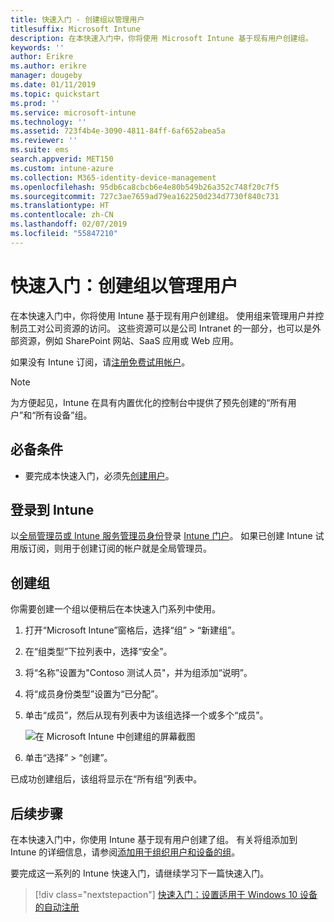 ```yaml
---
title: 快速入门 - 创建组以管理用户
titlesuffix: Microsoft Intune
description: 在本快速入门中，你将使用 Microsoft Intune 基于现有用户创建组。
keywords: ''
author: Erikre
ms.author: erikre
manager: dougeby
ms.date: 01/11/2019
ms.topic: quickstart
ms.prod: ''
ms.service: microsoft-intune
ms.technology: ''
ms.assetid: 723f4b4e-3090-4811-84ff-6af652abea5a
ms.reviewer: ''
ms.suite: ems
search.appverid: MET150
ms.custom: intune-azure
ms.collection: M365-identity-device-management
ms.openlocfilehash: 95db6ca8cbcb6e4e80b549b26a352c748f20c7f5
ms.sourcegitcommit: 727c3ae7659ad79ea162250d234d7730f840c731
ms.translationtype: HT
ms.contentlocale: zh-CN
ms.lasthandoff: 02/07/2019
ms.locfileid: "55847210"
---
```

# <a name="quickstart-create-a-group-to-manage-users"></a>快速入门：创建组以管理用户

在本快速入门中，你将使用 Intune 基于现有用户创建组。 使用组来管理用户并控制员工对公司资源的访问。 这些资源可以是公司 Intranet 的一部分，也可以是外部资源，例如 SharePoint 网站、SaaS 应用或 Web 应用。

如果没有 Intune 订阅，请[注册免费试用帐户](free-trial-sign-up.md)。

>[!NOTE]
>为方便起见，Intune 在具有内置优化的控制台中提供了预先创建的“所有用户”和“所有设备”组。

## <a name="prerequisites"></a>必备条件

- 要完成本快速入门，必须先[创建用户](quickstart-create-user.md)。

## <a name="sign-in-to-intune"></a>登录到 Intune

以[全局管理员或 Intune 服务管理员身份](users-add.md#types-of-administrators)登录 [Intune 门户](https://aka.ms/intuneportal)。 如果已创建 Intune 试用版订阅，则用于创建订阅的帐户就是全局管理员。

## <a name="create-a-group"></a>创建组

你需要创建一个组以便稍后在本快速入门系列中使用。

1. 打开“Microsoft Intune”窗格后，选择“组” > “新建组”。
2. 在“组类型”下拉列表中，选择“安全”。
3. 将“名称”设置为"Contoso 测试人员"，并为组添加“说明”。
4. 将“成员身份类型”设置为“已分配”。 
5. 单击“成员”，然后从现有列表中为该组选择一个或多个“成员”。

    ![在 Microsoft Intune 中创建组的屏幕截图](./media/quickstart-use-groups-01.png)

6. 单击“选择” > “创建”。

已成功创建组后，该组将显示在“所有组”列表中。 

## <a name="next-steps"></a>后续步骤

在本快速入门中，你使用 Intune 基于现有用户创建了组。 有关将组添加到 Intune 的详细信息，请参阅[添加用于组织用户和设备的组](groups-add.md)。

要完成这一系列的 Intune 快速入门，请继续学习下一篇快速入门。

> [!div class="nextstepaction"]
> [快速入门：设置适用于 Windows 10 设备的自动注册](quickstart-setup-auto-enrollment.md)
